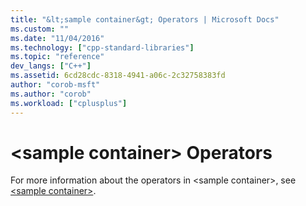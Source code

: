 ```yaml
---
title: "&lt;sample container&gt; Operators | Microsoft Docs"
ms.custom: ""
ms.date: "11/04/2016"
ms.technology: ["cpp-standard-libraries"]
ms.topic: "reference"
dev_langs: ["C++"]
ms.assetid: 6cd28cdc-8318-4941-a06c-2c32758383fd
author: "corob-msft"
ms.author: "corob"
ms.workload: ["cplusplus"]
---
```

# &lt;sample container&gt; Operators

For more information about the operators in \<sample container>, see [\<sample container>](../standard-library/sample-container.md).

